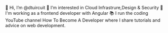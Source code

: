 👋 Hi, I’m @dtuircuit
👀 I’m interested in Cloud Infrastrure,Design & Security
🌱 I'm working as a frontend developer with Angular
📚 I run the coding YouTube channel How To Become A Developer where I share tutorials and advice on web development.
